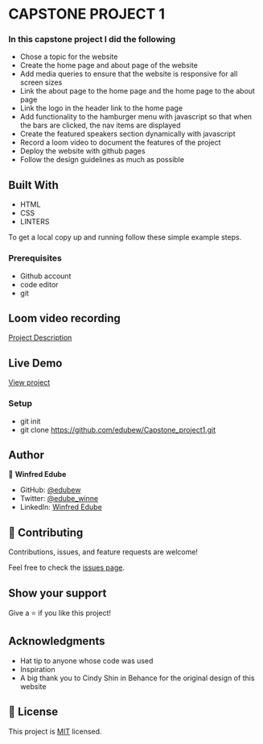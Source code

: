 # CAPSTONE PROJECT 1


### In this capstone project I did the following

- Chose a topic for the website
- Create the home page and about page of the website
- Add media queries to ensure that the website is responsive for all screen sizes
- Link the about page to the home page and the home page to the about page
- Link the logo in the header link to the home page
- Add functionality to the hamburger menu with javascript so that when the bars are clicked, the nav items are displayed
- Create the featured speakers section dynamically with javascript
- Record a loom video to document the features of the project
- Deploy the website with github pages
- Follow the design guidelines as much as possible



## Built With

- HTML
- CSS
- LINTERS


To get a local copy up and running follow these simple example steps.

### Prerequisites

- Github account
- code editor
- git



## Loom video recording

[Project Description](https://www.loom.com/share/a41eea4532d84520863f17482c7399b1)



## Live Demo
[View project](https://edubew.github.io/Capstone_project1/)


### Setup

- git init
- git clone https://github.com/edubew/Capstone_project1.git




## Author

👤 **Winfred Edube**

- GitHub: [@edubew](https://github.com/edubew)
- Twitter: [@edube_winne](https://twitter.com/edube_winne)
- LinkedIn: [Winfred Edube](https://www.linkedin.com/in/winfred-edube-9820a422a/)




## 🤝 Contributing

Contributions, issues, and feature requests are welcome!

Feel free to check the [issues page](../../issues/).



## Show your support

Give a ⭐️ if you like this project!

## Acknowledgments

- Hat tip to anyone whose code was used
- Inspiration
- A big thank you to Cindy Shin in Behance for the original design of this website



## 📝 License

This project is [MIT](./MIT.md) licensed.
